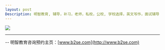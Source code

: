 ```yaml
---
layout: post
Description: 明智教育, 辅导，补习，老师，私校，公校, 学校选择，英文写作，面试辅导，简历书写，英文写作闲谈，三言两语话心思，School Selection, Private Schools, Selective Schools, Writing tutoring, Interviews tutoring, Resume Writing, School Mottos 
---
```


![](http://www.b2se.com/blog/images/%E8%8B%B1%E6%96%87%E5%86%99%E4%BD%9C%E9%97%B2%E8%B0%88%20%E4%B8%89%E8%A8%80%E4%B8%A4%E8%AF%AD%E8%AF%9D%E5%BF%83%E6%80%9D.jpg)


	
--------
-- 明智教育咨询预约主页：[www.b2se.com](http://www.b2se.com)

